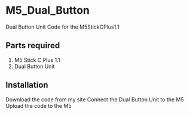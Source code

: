 # M5_Dual_Button
Dual Button Unit Code for the M5StickCPlus1.1

## Parts required
1. M5 Stick C Plus 1.1
2. Dual Button Unit

## Installation
Download the code from my site
Connect the Dual Button Unit to the M5
Upload the code to the M5

